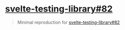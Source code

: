 # [svelte-testing-library#82](https://github.com/testing-library/svelte-testing-library/issues/82)

> Minimal reproduction for
> [svelte-testing-library#82](https://github.com/testing-library/svelte-testing-library/issues/82)
